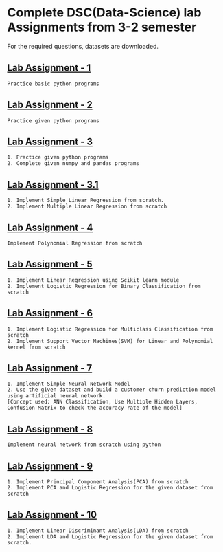 # Complete DSC(Data-Science) lab Assignments from 3-2 semester

<!-- The input data is nothing mentioned is taken from text example from page 250 in `Data Mining Concepts and Techniques` by `Jaiwen Han & Kamber & Pei`, 3rd edition -->

For the required questions, datasets are downloaded.

## [Lab Assignment - 1](./Assignment_1)

    Practice basic python programs

## [Lab Assignment - 2](./Assignment_2)

    Practice given python programs

## [Lab Assignment - 3](./Assignment_3)

    1. Practice given python programs
    2. Complete given numpy and pandas programs

## [Lab Assignment - 3.1](./Assignment_3.1)

    1. Implement Simple Linear Regression from scratch.
    2. Implement Multiple Linear Regression from scratch

## [Lab Assignment - 4](./Assignment_4)

    Implement Polynomial Regression from scratch

## [Lab Assignment - 5](./Assignment_5)

    1. Implement Linear Regression using Scikit learn module
    2. Implement Logistic Regression for Binary Classification from scratch

## [Lab Assignment - 6](./Assignment_6)

    1. Implement Logistic Regression for Multiclass Classification from scratch
    2. Implement Support Vector Machines(SVM) for Linear and Polynomial kernel from scratch

## [Lab Assignment - 7](./Assignment_7)

    1. Implement Simple Neural Network Model
    2. Use the given dataset and build a customer churn prediction model using artificial neural network. 
    [Concept used: ANN Classification, Use Multiple Hidden Layers, Confusion Matrix to check the accuracy rate of the model]

## [Lab Assignment - 8](./Assignment_8)

    Implement neural network from scratch using python

## [Lab Assignment - 9](./Assignment_9)

    1. Implement Principal Component Analysis(PCA) from scratch 
    2. Implement PCA and Logistic Regression for the given dataset from scratch

## [Lab Assignment - 10](./Assignment_10)

    1. Implement Linear Discriminant Analysis(LDA) from scratch
    2. Implement LDA and Logistic Regression for the given dataset from scratch.
